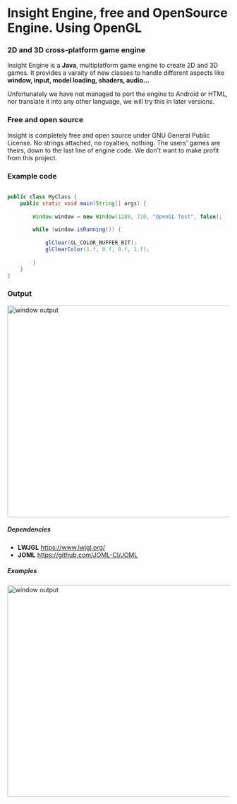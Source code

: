 # Insight Engine, free and OpenSource Engine. Using OpenGL
### 2D and 3D cross-platform game engine
Insight Engine is a **Java**, multiplatform game engine to create 2D and 3D games. It provides a varaity of new classes to handle different aspects like **window, input, model loading, shaders, audio...**

Unfortunately we have not managed to port the engine to Android or HTML, nor translate it into any other language, we will try this in later versions.

### Free and open source
Insight is completely free and open source under GNU General Public License. No strings attached, no royalties, nothing. The users' games are theirs, down to the last line of engine code. We don't want to make profit from this project.

### Example code
```java

public class MyClass {
    public static void main(String[] args) {
        
        Window window = new Window(1280, 720, "OpenGL Test", false);
        
        while (window.isRunning()) {
            
            glClear(GL_COLOR_BUFFER_BIT);
            glClearColor(1.f, 0.f, 0.f, 1.f);
         
        }
    }
}


```
### Output
<img width="854" height="480" src="https://raw.githubusercontent.com/AlKiam/InsightEngine/master/images/examplewindow.png" alt="window output"/>

##### Dependencies
  * **LWJGL** https://www.lwjgl.org/
  * **JOML** https://github.com/JOML-CI/JOML

##### Examples
<img width="854" height="480" src="https://raw.githubusercontent.com/AlKiam/InsightEngine/master/images/exmple1.png" alt="window output"/>

